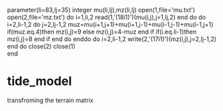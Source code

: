 parameter(li=83,lj=35)
integer mu(li,lj),mz(li,lj)
open(1,file='mu.txt')
open(2,file='mz.txt')
do i=1,li,2
  read(1,'(18i1)')(mu(i,j),j=1,lj,2)
end do
do i=2,li-1,2
 do j=2,lj-1,2
   muz=mu(i+1,j+1)+mu(i+1,j-1)+mu(i-1,j-1)+mu(i-1,j+1)
   if(muz.eq.4)then
    mz(i,j)=9
   else
    mz(i,j)=4-muz
   end if
   if(i.eq.li-1)then
    mz(i,j)=8
   end if
 end do
enddo
do i=2,li-1,2 
 write(2,'(17i1)')(mz(i,j),j=2,lj-1,2)
end do 
close(2)
close(1)    
end 
# tide_model
transfroming the terrain matrix
